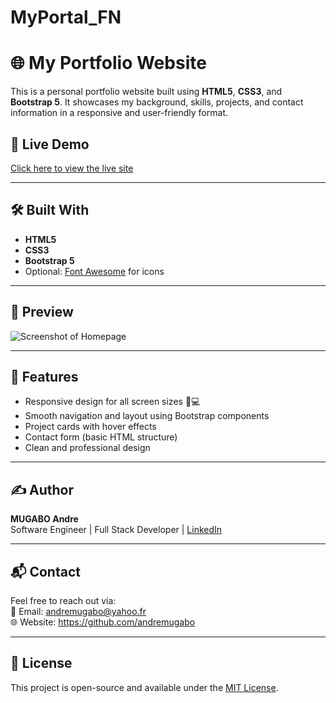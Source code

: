 # MyPortal_FN
# 🌐 My Portfolio Website

This is a personal portfolio website built using **HTML5**, **CSS3**, and **Bootstrap 5**. It showcases my background, skills, projects, and contact information in a responsive and user-friendly format.

## 🚀 Live Demo

[Click here to view the live site](https://your-username.github.io/portfolio-website/)  



---

## 🛠️ Built With

- **HTML5**
- **CSS3**
- **Bootstrap 5**
- Optional: [Font Awesome](https://fontawesome.com/) for icons

---

## 📸 Preview

![Screenshot of Homepage](<img width="137" alt="Screenshot 2025-05-06 at 01 22 03" src="https://github.com/user-attachments/assets/e048d29a-8e43-4e87-a63c-4c7b35e8857f" />)


---

## 🧠 Features

- Responsive design for all screen sizes 📱💻
- Smooth navigation and layout using Bootstrap components
- Project cards with hover effects
- Contact form (basic HTML structure)
- Clean and professional design

---

## ✍️ Author

**MUGABO Andre**  
Software Engineer | Full Stack Developer | [LinkedIn](www.linkedin.com/in/mugabo-andré-9a1a0774)

---

## 📬 Contact

Feel free to reach out via:  
📧 Email: andremugabo@yahoo.fr  
🌐 Website: https://github.com/andremugabo

---

## 📜 License

This project is open-source and available under the [MIT License](LICENSE).



